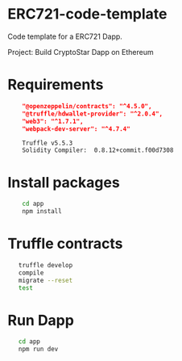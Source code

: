# ERC721-code-template
Code template for a ERC721 Dapp.

Project: Build CryptoStar Dapp on Ethereum

# Requirements

```json
    "@openzeppelin/contracts": "^4.5.0",
    "@truffle/hdwallet-provider": "^2.0.4",
    "web3": "^1.7.1",
    "webpack-dev-server": "^4.7.4"
```

```
    Truffle v5.5.3
    Solidity Compiler:  0.8.12+commit.f00d7308
```

# Install packages

```bash
    cd app
    npm install 
```

# Truffle contracts
```bash
   truffle develop
   compile
   migrate --reset
   test
```

# Run Dapp
```bash
   cd app
   npm run dev
```